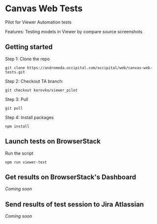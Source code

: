 # Canvas Web Tests
Pilot for Viewer Automation tests

Features: Testing models in Viewer by compare source screenshots

## Getting started

Step 1: Clone the repo
```
git clone https://andromeda.occipital.com/occipital/web/canvas-web-tests.git
```
Step 2: Checkout TA branch:
```
git checkout korovko/viewer_pilot
```
Step 3: Pull
```
git pull
```
Step 4: Install packages
```
npm install
```
## Launch tests on BrowserStack 
Run the script
```
npm run viewer-test
```
## Get results on BrowserStack's Dashboard
*Coming soon*
## Send results of test session to Jira Atlassian
*Coming soon*